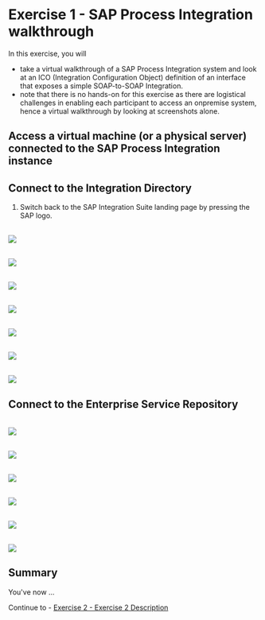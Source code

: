 # Exercise 1 - SAP Process Integration walkthrough

In this exercise, you will

- take a virtual walkthrough of a SAP Process Integration system and look at an ICO (Integration Configuration Object) definition of an interface that exposes a simple SOAP-to-SOAP Integration.
- note that there is no hands-on for this exercise as there are logistical challenges in enabling each participant to access an onpremise system, hence a virtual walkthrough by looking at screenshots alone.

## Access a virtual machine (or a physical server) connected to the SAP Process Integration instance

## Connect to the Integration Directory
1. Switch back to the SAP Integration Suite landing page by pressing the SAP logo.

<br>![](/exercises/ex2/images/ex2_1.png)

<br>![](/exercises/ex2/images/ex2_2.png)

<br>![](/exercises/ex2/images/ex2_3.png)

<br>![](/exercises/ex2/images/ex2_4.png)

<br>![](/exercises/ex2/images/ex2_5.png)

<br>![](/exercises/ex2/images/ex2_6.png)

<br>![](/exercises/ex2/images/ex2_7.png)


## Connect to the Enterprise Service Repository

<br>![](/exercises/ex2/images/ex2_8.png)

<br>![](/exercises/ex2/images/ex2_9.png)

<br>![](/exercises/ex2/images/ex2_10.png)

<br>![](/exercises/ex2/images/ex2_11.png)

<br>![](/exercises/ex2/images/ex2_12.png)

<br>![](/exercises/ex2/images/ex2_13.png)




## Summary

You've now ...

Continue to - [Exercise 2 - Exercise 2 Description](../ex2/README.md)

